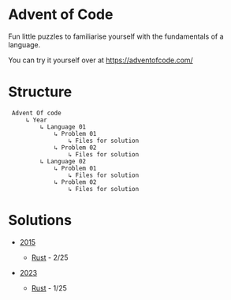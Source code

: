 # Advent of Code
Fun little puzzles to familiarise yourself with the fundamentals of a language.

You can try it yourself over at https://adventofcode.com/

# Structure
```
 Advent Of code
     ↳ Year 
         ↳ Language 01
             ↳ Problem 01
                 ↳ Files for solution
             ↳ Problem 02
                 ↳ Files for solution
         ↳ Language 02
             ↳ Problem 01
                 ↳ Files for solution
             ↳ Problem 02
                 ↳ Files for solution

```

# Solutions
- [2015](2015)
  - [Rust](2015/Rust) - 2/25

- [2023](2023)
  - [Rust](2023/Rust) - 1/25
